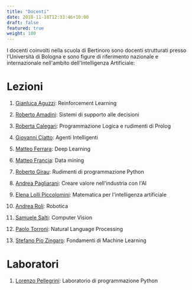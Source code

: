 ```yaml
---
title: "Docenti"
date: 2018-11-18T12:33:46+10:00
draft: false
featured: true
weight: 100
---
```


I docenti coinvolti nella scuola di Bertinoro sono docenti strutturati presso l'Università di Bologna e sono figure di riferimento nazionale e internazionale nell'ambito dell'Intelligenza Artificiale:

# Lezioni

1. [Gianluca Aguzzi](https://www.unibo.it/sitoweb/gianluca.aguzzi): Reinforcement Learning

1. [Roberto	Amadini](https://www.unibo.it/sitoweb/roberto.amadini): Sistemi di supporto alle decisioni

1. [Roberta	Calegari](https://www.unibo.it/sitoweb/roberta.calegari): Programmazione Logica e rudimenti di Prolog

1. [Giovanni Ciatto](https://www.unibo.it/sitoweb/giovanni.ciatto): Agenti Intelligenti

1. [Matteo Ferrara](https://www.unibo.it/sitoweb/matteo.ferrara): Deep Learning

1. [Matteo Francia](https://www.unibo.it/sitoweb/m.francia): Data mining

1. [Roberto Girau](https://www.unibo.it/sitoweb/roberto.girau): Rudimenti di programmazione Python

1. [Andrea Pagliarani](https://www.linkedin.com/in/andrea-pagliarani-b322a786/): Creare valore nell'industria con l'AI

1. [Elena Lolli Piccolomini](https://www.unibo.it/sitoweb/elena.loli): Matematica per l'intelligenza artificiale

1. [Andrea	Roli](https://www.unibo.it/sitoweb/andrea.roli): Robotica

1. [Samuele Salti](https://www.unibo.it/sitoweb/samuele.salti): Computer Vision

1. [Paolo Torroni](https://www.unibo.it/sitoweb/p.torroni): Natural Language Processing

1. [Stefano Pio Zingaro](https://www.unibo.it/sitoweb/stefano.zingaro): Fondamenti di Machine Learning


<!-- 2. Smontagna 

![Smontagnatest](https://www.unibo.it/uniboweb/utils/UserImage.aspx?IdAnagrafica=419402&IdFoto=4124a300)
-->

# Laboratori

1. [Lorenzo Pellegrini](https://www.unibo.it/sitoweb/l.pellegrini): Laboratorio di programmazione Python
